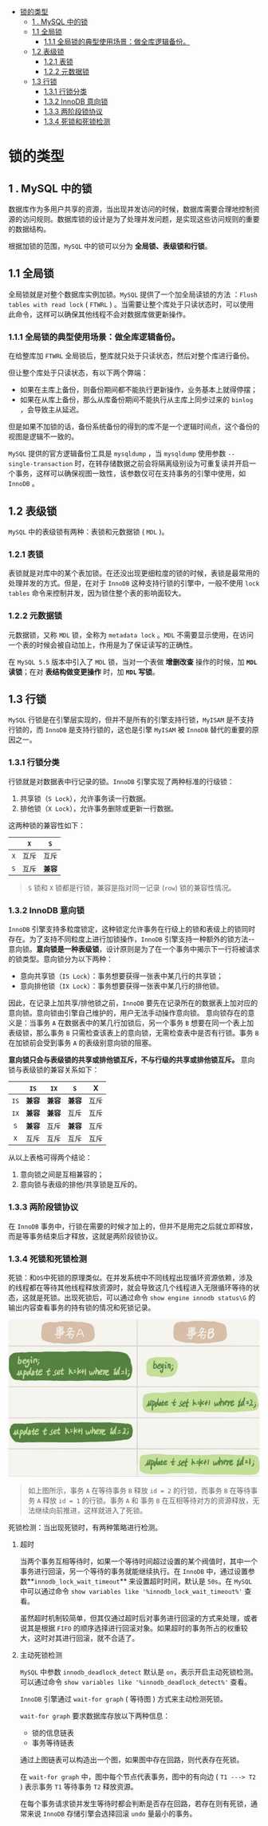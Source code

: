 - [锁的类型](#锁的类型)
  - [1 . MySQL 中的锁](#1--mysql-中的锁)
  - [1.1 全局锁](#11-全局锁)
    - [1.1.1 全局锁的典型使用场景：做全库逻辑备份。](#111-全局锁的典型使用场景做全库逻辑备份)
  - [1.2 表级锁](#12-表级锁)
    - [1.2.1 表锁](#121-表锁)
    - [1.2.2 元数据锁](#122-元数据锁)
  - [1.3 行锁](#13-行锁)
    - [1.3.1 行锁分类](#131-行锁分类)
    - [1.3.2 InnoDB 意向锁](#132-innodb-意向锁)
    - [1.3.3 两阶段锁协议](#133-两阶段锁协议)
    - [1.3.4 死锁和死锁检测](#134-死锁和死锁检测)

# 锁的类型

## 1 . MySQL 中的锁

数据库作为多用户共享的资源，当出现并发访问的时候，数据库需要合理地控制资源的访问规则。数据库锁的设计是为了处理并发问题，是实现这些访问规则的重要的数据结构。

根据加锁的范围，`MySQL` 中的锁可以分为 **全局锁、表级锁和行锁**。

## 1.1 全局锁

全局锁就是对整个数据库实例加锁。`MySQL` 提供了一个加全局读锁的方法 ：`Flush tables with read lock` ( `FTWRL` ) 。当需要让整个库处于只读状态时，可以使用此命令，这样可以确保其他线程不会对数据库做更新操作。

### 1.1.1 全局锁的典型使用场景：做全库逻辑备份。

在给整库加 `FTWRL` 全局锁后，整库就只处于只读状态，然后对整个库进行备份。

但让整个库处于只读状态，有以下两个弊端：

-   如果在主库上备份，则备份期间都不能执行更新操作，业务基本上就得停摆；
-   如果在从库上备份，那么从库备份期间不能执行从主库上同步过来的 `binlog` ，会导致主从延迟。

但是如果不加锁的话，备份系统备份的得到的库不是一个逻辑时间点，这个备份的视图是逻辑不一致的。

`MySQL` 提供的官方逻辑备份工具是 `mysqldump` ，当 `mysqldump` 使用参数 `--single-transaction` 时，在转存储数据之前会将隔离级别设为可重复读并开启一个事务，这样可以确保视图一致性，该参数仅可在支持事务的引擎中使用，如 `InnoDB` 。

## 1.2 表级锁

`MySQL` 中的表级锁有两种：表锁和元数据锁 ( `MDL` )。

### 1.2.1 表锁

表锁就是对库中的某个表加锁。在还没出现更细粒度的锁的时候，表锁是最常用的处理并发的方式。但是，在对于 `InnoDB` 这种支持行锁的引擎中，一般不使用 `lock tables` 命令来控制并发，因为锁住整个表的影响面较大。

### 1.2.2 元数据锁

元数据锁，又称 `MDL` 锁，全称为 `metadata lock` 。`MDL` 不需要显示使用，在访问一个表的时候会被自动加上，作用是为了保证读写的正确性。

在 `MySQL 5.5` 版本中引入了 `MDL` 锁，当对一个表做 **增删改查** 操作的时候，加 **`MDL` 读锁**；在对 **表结构做变更操作** 时，加 **`MDL` 写锁**。



## 1.3 行锁

`MySQL` 行锁是在引擎层实现的，但并不是所有的引擎支持行锁，`MyISAM` 是不支持行锁的，而 `InnoDB` 是支持行锁的，这也是引擎 `MyISAM` 被 `InnoDB` 替代的重要的原因之一。

### 1.3.1 行锁分类

行锁就是对数据表中行记录的锁。`InnoDB` 引擎实现了两种标准的行级锁：

1.  共享锁（`S Lock`），允许事务读一行数据。
2.  排他锁（`X Lock`），允许事务删除或更新一行数据。

这两种锁的兼容性如下：

|      | `X`  |   `S`    |
| :--: | :--: | :------: |
| `X`  | 互斥 |   互斥   |
| `S`  | 互斥 | **兼容** |

>   `S` 锁和 `X` 锁都是行锁，兼容是指对同一记录 (`row`) 锁的兼容性情况。

### 1.3.2 InnoDB 意向锁

`InnoDB` 引擎支持多粒度锁定，这种锁定允许事务在行级上的锁和表级上的锁同时存在。为了支持不同粒度上进行加锁操作，`InnoDB` 引擎支持一种额外的锁方法--意向锁。**意向锁是一种表级锁**，设计原则是为了在一个事务中揭示下一行将被请求的锁类型。意向锁分为以下两种：

-   意向共享锁（`IS Lock`）：事务想要获得一张表中某几行的共享锁；
-   意向排他锁（`IX Lock`）：事务想要获得一张表中某几行的排他锁。

因此，在记录上加共享/排他锁之前，`InnoDB` 要先在记录所在的数据表上加对应的意向锁。意向锁由引擎自己维护的，用户无法手动操作意向锁。
意向锁存在的意义是：当事务 `A` 在数据表中的某几行加锁后，另一个事务 `B` 想要在同一个表上加表级锁，那么事务 `B` 只需检查该表上的意向锁，无需检查表中是否有行锁。事务 `B` 在加锁前会受到事务 `A` 的表级别意向锁的阻塞。  

**意向锁只会与表级锁的共享或排他锁互斥，不与行级的共享或排他锁互斥。** 意向锁与表级锁的兼容关系如下：

|      |   `IS`   |   `IX`   |   `S`    |  X   |
| :--: | :------: | :------: | :------: | :--: |
| `IS` | **兼容** | **兼容** | **兼容** | 互斥 |
| `IX` | **兼容** | **兼容** |   互斥   | 互斥 |
| `S`  | **兼容** |   互斥   | **兼容** | 互斥 |
| `X`  |   互斥   |   互斥   |   互斥   | 互斥 |

从以上表格可得两个结论：

1.  意向锁之间是互相兼容的；
2.  意向锁与表级的排他/共享锁是互斥的。



### 1.3.3 两阶段锁协议

在 `InnoDB` 事务中，行锁在需要的时候才加上的，但并不是用完之后就立即释放，而是等事务结束后才释放，这就是两阶段锁协议。

### 1.3.4 死锁和死锁检测

死锁：和`OS`中死锁的原理类似。在并发系统中不同线程出现循环资源依赖，涉及的线程都在等待其他线程释放资源时，就会导致这几个线程进入无限循环等待的状态，这就是死锁。出现死锁后，可以通过命令 `show engine innodb status\G` 的输出内容查看事务的持有锁的情况和死锁记录。

![](./pictures/lock.png)

>   如上图所示，事务 `A` 在等待事务 `B` 释放 `id = 2` 的行锁，而事务 `B` 在等待事务 `A` 释放 `id = 1` 的行锁。事务 `A` 和 事务 `B` 在互相等待对方的资源释放，无法继续向前推进，这样就进入了死锁。 

死锁检测：当出现死锁时，有两种策略进行检测。

1.  超时

    当两个事务互相等待时，如果一个等待时间超过设置的某个阀值时，其中一个事务进行回滚，另一个等待的事务就能继续执行。在 `InnoDB` 中，通过设置参数**`innodb_lock_wait_timeout`** 来设置超时时间，默认是 `50s`。在 `MySQL` 中可以通过命令 `show variables like '%innodb_lock_wait_timeout%'` 查看。

    虽然超时机制较简单，但其仅通过超时后对事务进行回滚的方式来处理，或者说其是根据 `FIFO` 的顺序选择进行回滚对象。如果超时的事务所占的权重较大，这时对其进行回滚，就不合适了。

2.  主动死锁检测

    `MySQL` 中参数 `innodb_deadlock_detect` 默认是 `on`，表示开启主动死锁检测。可以通过命令 `show variables like '%innodb_deadlock_detect%'` 查看。

    `InnoDB` 引擎通过 `wait-for graph` ( 等待图 ) 方式来主动检测死锁。

    `wait-for graph` 要求数据库存放以下两种信息：

    -   锁的信息链表
    -   事务等待链表

    通过上图链表可以构造出一个图，如果图中存在回路，则代表存在死锁。

    在 `wait-for graph` 中，图中每个节点代表事务，图中的有向边 ( `T1 ---> T2` ) 表示事务 `T1` 等待事务 `T2` 释放资源。

    在每个事务请求锁并发生等待时都会判断是否存在回路，若存在则有死锁，通常来说 `InnoDB` 存储引擎会选择回滚 `undo` 量最小的事务。

